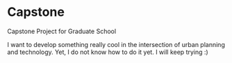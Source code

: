# Capstone
Capstone Project for Graduate School 

I want to develop something really cool in the intersection of urban planning and technology. Yet, I do not know how to do it yet. I will keep trying :) 
